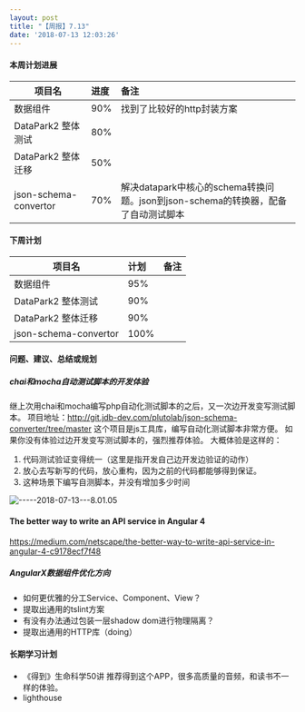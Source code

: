 ```yaml
---
layout: post
title: "【周报】7.13"
date: '2018-07-13 12:03:26'
---
```


#### 本周计划进展

| 项目名         | 进度              | 备注  |
| ------------- |:----------------| :---------|
| 数据组件 | 90% | 找到了比较好的http封装方案 |
| DataPark2 整体测试 |  80% |  |
| DataPark2 整体迁移 |  50% |  |
| json-schema-convertor |  70% | 解决datapark中核心的schema转换问题。json到json-schema的转换器，配备了自动测试脚本 |


#### 下周计划

| 项目名         | 计划              | 备注  |
| ------------- |:----------------| :---------|
| 数据组件 | 95% |  |
| DataPark2 整体测试 |  90% |  |
| DataPark2 整体迁移 |  90% |  |
| json-schema-convertor |  100% |  |


#### 问题、建议、总结或规划
##### chai和mocha自动测试脚本的开发体验
继上次用chai和mocha编写php自动化测试脚本的之后，又一次边开发变写测试脚本。
项目地址：http://git.jdb-dev.com/plutolab/json-schema-converter/tree/master
这个项目是js工具库，编写自动化测试脚本非常方便。
如果你没有体验过边开发变写测试脚本的，强烈推荐体验。
大概体验是这样的：
1. 代码测试验证变得统一（这里是指开发自己边开发边验证的动作）
2. 放心去写新写的代码，放心重构，因为之前的代码都能够得到保证。
3. 这种场景下编写自测脚本，并没有增加多少时间


![-----2018-07-13---8.01.05](/content/images/2018/07/-----2018-07-13---8.01.05.png)

#### The better way to write an API service in Angular 4
https://medium.com/netscape/the-better-way-to-write-api-service-in-angular-4-c9178ecf7f48

##### AngularX数据组件优化方向
- 如何更优雅的分工Service、Component、View？
- 提取出通用的tslint方案
- 有没有办法通过包装一层shadow dom进行物理隔离？
- 提取出通用的HTTP库（doing）

#### 长期学习计划
- 《得到》生命科学50讲
推荐得到这个APP，很多高质量的音频，和读书不一样的体验。
- lighthouse
